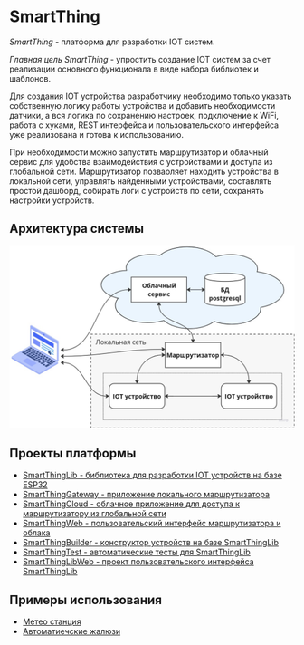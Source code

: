 # SmartThing
_SmartThing_ - платформа для разработки IOT систем.


_Главная цель SmartThing_ - упростить создание IOT систем за счет реализации основного функционала в виде набора библиотек и шаблонов. 


Для создания IOT устройства разработчику необходимо только указать собственную логику работы устройства и добавить необходимости датчики, а вся логика по сохранению настроек, подключение к WiFi, работа с хуками, REST интерфейса и пользовательского интерфейса уже реализована и готова к использованию.


При необходимости можно запустить маршрутизатор и облачный сервис для удобства взаимодействия с устройствами и доступа из глобальной сети. Маршрутизатор позваоляет находить устройства в локальной сети, управлять найденными устройствами, составлять простой дашборд, собирать логи с устройств по сети, сохранять настройки устройств.

## Архитектура системы
![](https://github.com/PavelProjects/SmartThingProject/blob/main/smt_arch.jpg?raw=true)

## Проекты платформы
- [SmartThingLib - библиотека для разработки IOT устройств на базе ESP32](https://github.com/PavelProjects/SmartThingLib)
- [SmartThingGateway - приложение локального маршрутизатора](https://github.com/PavelProjects/SmartThingGateway)
- [SmartThingCloud - облачное приложение для доступа к маршрутизатору из глобальной сети](https://github.com/PavelProjects/SmartThingCloud)
- [SmartThingWeb - пользовательский интерфейс маршрутизатора и облака](https://github.com/PavelProjects/SmartThingWeb)
- [SmartThingBuilder - конструктор устройств на базе SmartThingLib](https://github.com/PavelProjects/SmartThingBuilder)
- [SmartThingTest - автоматические тесты для SmartThingLib](https://github.com/PavelProjects/SmartThingTest)
- [SmartThingLibWeb - проект пользовательского интерфейса SmartThingLib](https://github.com/PavelProjects/SmartThingLibWeb)

## Примеры использования
- [Метео станция](https://github.com/PavelProjects/meteo_station)
- [Автоматиечские жалюзи](https://github.com/PavelProjects/SmarThingtLouver)
